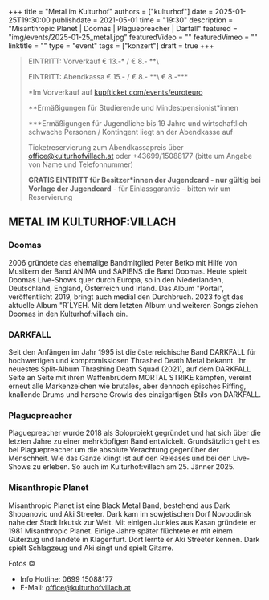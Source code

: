 +++
title = "Metal im Kulturhof"
authors = ["kulturhof"]
date = 2025-01-25T19:30:00
publishdate = 2021-05-01
time = "19:30"
description = "Misanthropic Planet | Doomas | Plaguepreacher | Darfall"
featured = "img/events/2025-01-25_metal.jpg"
featuredVideo = ""
featuredVimeo = ""
linktitle = ""
type = "event"
tags = ["konzert"]
draft = true
+++

> EINTRITT: Vorverkauf € 13.-\* / € 8.- *\*\
> 
> EINTRITT: Abendkassa € 15.- / € 8.- *\*\ € 8.-\*\*\*
>
> \*Im Vorverkauf auf [kupfticket.com/events/euroteuro](https://kupfticket.com/events/euroteuro)
>
> \*\*Ermäßigungen für Studierende und Mindestpensionist\*innen
> 
> \*\*\*Ermäßigungen für Jugendliche bis 19 Jahre und wirtschaftlich schwache Personen / Kontingent liegt an der Abendkasse auf
>
> Ticketreservierung zum Abendkassapreis über office@kulturhofvillach.at oder +43699/15088177 (bitte um Angabe von Name und Telefonnummer) 
>
> **GRATIS EINTRITT für Besitzer\*innen der Jugendcard - nur gültig bei Vorlage der Jugendcard** - für Einlassgarantie - bitten wir um Reservierung

## METAL IM KULTURHOF:VILLACH

### Doomas
2006 gründete das ehemalige Bandmitglied Peter Betko mit Hilfe von Musikern der Band ANIMA und SAPIENS die Band Doomas. Heute spielt Doomas Live-Shows quer durch Europa, so in den Niederlanden, Deutschland, England, Österreich und Irland. Das Album "Portal", veröffentlicht 2019, bringt auch medial den Durchbruch. 2023 folgt das aktuelle Album "R´LYEH. Mit dem letzten Album und weiteren Songs ziehen Doomas in den Kulturhof:villach ein.

### DARKFALL
Seit den Anfängen im Jahr 1995 ist die österreichische Band DARKFALL für hochwertigen und kompromisslosen Thrashed Death Metal bekannt. Ihr neuestes Split-Album Thrashing Death Squad (2021), auf dem DARKFALL Seite an Seite mit ihren Waffenbrüdern MORTAL STRIKE kämpfen, vereint erneut alle Markenzeichen wie brutales, aber dennoch episches Riffing, knallende Drums und harsche Growls des einzigartigen Stils von DARKFALL.

### Plaguepreacher
Plaguepreacher wurde 2018 als Soloprojekt gegründet und hat sich über die letzten Jahre zu einer mehrköpfigen Band entwickelt. Grundsätzlich geht es bei Plaguepreacher um die absolute Verachtung gegenüber der Menschheit. Wie das Ganze klingt ist auf den Releases und bei den Live-Shows zu erleben. So auch im Kulturhof:villach am 25. Jänner 2025.

### Misanthropic Planet
Misanthropic Planet ist eine Black Metal Band, bestehend aus Dark Shopanovic und Aki Streeter. Dark kam im sowjetischen Dorf Novoodinsk nahe der Stadt Irkutsk zur Welt. Mit einigen Junkies aus Kasan gründete er 1981 Misanthropic Planet.  Einige Jahre später flüchtete er mit einem Güterzug und landete in Klagenfurt. Dort lernte er Aki Streeter kennen. Dark spielt Schlagzeug und Aki singt und spielt Gitarre.

Fotos © 


- Info Hotline: 0699 15088177 
- E-Mail: office@kulturhofvillach.at
